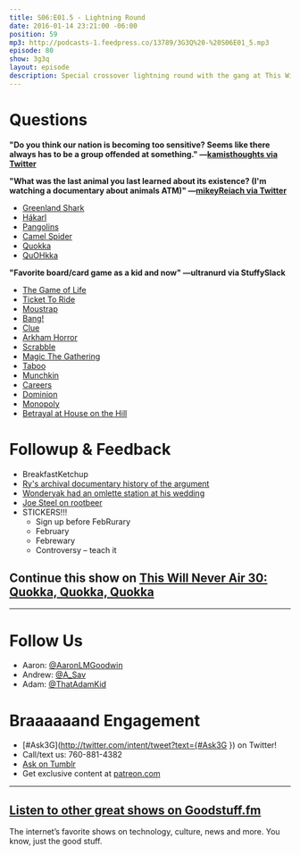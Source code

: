 ```yaml
---
title: S06:E01.5 - Lightning Round
date: 2016-01-14 23:21:00 -06:00
position: 59
mp3: http://podcasts-1.feedpress.co/13789/3G3Q%20-%20S06E01_5.mp3
episode: 80
show: 3g3q
layout: episode
description: Special crossover lightning round with the gang at This Will Never Air
---
```


# Questions

**"Do you think our nation is becoming too sensitive? Seems like there always has to be a group offended at something." —[kamisthoughts via Twitter][1]**

**"What was the last animal you last learned about its existence? (I'm watching a documentary about animals ATM)" —[mikeyReiach via Twitter][2]**

* [Greenland Shark][3]
* [Hákarl][4]
* [Pangolins][5]
* [Camel Spider][6]
* [Quokka][7]
* [QuOHkka][8]

**"Favorite board/card game as a kid and now" —ultranurd via StuffySlack**

* [The Game of Life][9]
* [Ticket To Ride][10]
* [Moustrap][11]
* [Bang!][12]
* [Clue][13]
* [Arkham Horror][14]
* [Scrabble][15]
* [Magic The Gathering][16]
* [Taboo][17]
* [Munchkin][18]
* [Careers][19]
* [Dominion][20]
* [Monopoly][21]
* [Betrayal at House on the Hill][22]

# Followup & Feedback

* BreakfastKetchup
* [Ry's archival documentary history of the argument][23]
* [Wonderyak had an omlette station at his wedding][24]
* [Joe Steel on rootbeer][25]
* STICKERS!!!
    * Sign up before FebRurary
    * February
    * Febrewary
    * Controversy – teach it

## Continue this show on [This Will Never Air 30: Quokka, Quokka, Quokka][26]

***

# Follow Us
* Aaron: [@AaronLMGoodwin](http://twitter.com/aaronlmgoodwin)
* Andrew: [@A_Sav](http://twitter.com/a_sav)
* Adam: [@ThatAdamKid](http://twitter.com/thatadamkid)

# Braaaaaand Engagement
* [#Ask3G](http://twitter.com/intent/tweet?text={#Ask3G }) on Twitter!
* Call/text us: 760-881-4382
* [Ask on Tumblr](http://3g3q.co/ask)
* Get exclusive content at [patreon.com](http://www.patreon.com/3g3q)

***

## [Listen to other great shows on Goodstuff.fm](http://goodstuff.fm/)
The internet’s favorite shows on technology, culture, news and more. You know, just the good stuff.

[1]: https://twitter.com/608372027/status/687351405187706880
[2]: http://twitter.com/mikeyReiach/status/670633697545072640
[3]: https://en.wikipedia.org/wiki/Greenland_shark
[4]: https://en.wikipedia.org/wiki/H%C3%A1karl
[5]: https://en.wikipedia.org/wiki/Pangolin
[6]: https://en.wikipedia.org/wiki/Solifugae
[7]: https://i.ytimg.com/vi/178BWFbldCY/hqdefault.jpg
[8]: http://images.mentalfloss.com/sites/default/files/styles/insert_main_wide_image/public/92172514.png
[9]: https://en.wikipedia.org/wiki/The_Game_of_Life
[10]: http://www.daysofwonder.com/tickettoride/en/usa/
[11]: http://www.amazon.com/Hasbro-4657-Mousetrap-Game/dp/B00000DMFD
[12]: http://bit.ly/1RoQyCI
[13]: http://www.target.com/p/retro-series-clue-1986-edition-game/-/A-17072455
[14]: https://www.fantasyflightgames.com/en/products/arkham-horror/
[15]: http://www.pogo.com/games/scrabble
[16]: http://magic.wizards.com/
[17]: http://bit.ly/1Wd5e7f
[18]: http://www.worldofmunchkin.com/game/
[19]: http://bit.ly/1Wd5jbb
[20]: http://riograndegames.com/Game/278-Dominion
[21]: http://www.hasbro.com/en-us/brands/monopoly
[22]: https://boardgamegeek.com/boardgame/10547/betrayal-house-hill
[23]: http://sfy.co/d0sZ7
[24]: https://twitter.com/wonderyak/status/687350266903937024
[25]: https://twitter.com/joesteel/status/686676410224619520
[26]: http://www.thiswillneverair.com/30
[27]: http://twitter.com/aaronlmgoodwin
[28]: http://twitter.com/thatadamkid
[29]: http://twitter.com/breakfastktchup
[30]: http://twitter.com/princessharold
[31]: http://twitter.com/jsonbecker
[32]: http://twitter.com/mikebeasterfeld
[33]: http://twitter.com/ultranurd
[34]: http://www.patreon.com/3g3q
[35]: http://goodstuff.fm/3g3q/
